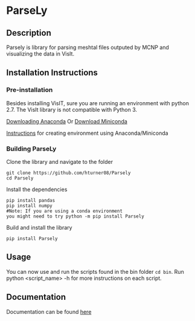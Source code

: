 # ParseLy
## Description
Parsely is library for parsing meshtal files outputed by MCNP and visualizing the
data in VisIt.
## Installation Instructions
### Pre-installation
Besides installing VisIT, sure you are running an environment with python 2.7. The VisIt library is not compatible with Python 3.

[Downloading Anaconda](https://www.anaconda.com/distribution/)
Or
[Download Miniconda](https://docs.conda.io/en/latest/miniconda.html)

[Instructions](https://uoa-eresearch.github.io/eresearch-cookbook/recipe/2014/11/20/conda/) for creating environment using Anaconda/Miniconda

### Building ParseLy

Clone the library and navigate to the folder

    git clone https://github.com/hturner08/Parsely
    cd Parsely

Install the dependencies

    pip install pandas
    pip install numpy
    #Note: If you are using a conda environment
    you might need to try python -m pip install Parsely

Build and install the library

    pip install Parsely

## Usage
You can now use and run the scripts found in the bin folder `cd bin`. Run python <script_name> -h for more instructions on each script.

## Documentation
Documentation can be found [here](https://github.com/hturner08)
